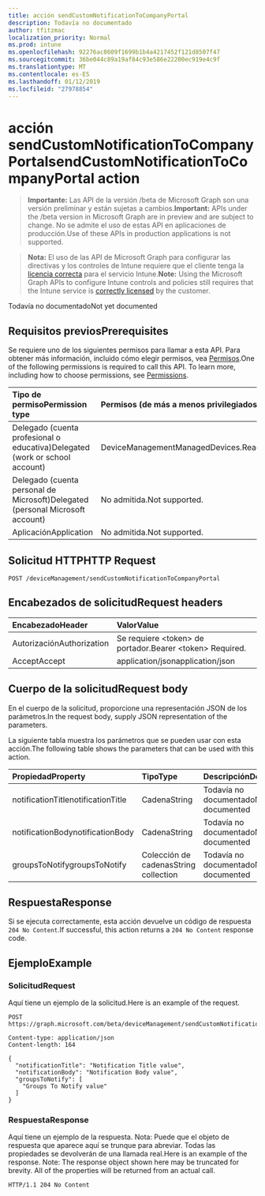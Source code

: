 ```yaml
---
title: acción sendCustomNotificationToCompanyPortal
description: Todavía no documentado
author: tfitzmac
localization_priority: Normal
ms.prod: intune
ms.openlocfilehash: 92276ac8609f1699b1b4a4217452f121d8507f47
ms.sourcegitcommit: 36be044c89a19af84c93e586e22200ec919e4c9f
ms.translationtype: MT
ms.contentlocale: es-ES
ms.lasthandoff: 01/12/2019
ms.locfileid: "27978854"
---
```

# <a name="sendcustomnotificationtocompanyportal-action"></a><span data-ttu-id="6f446-103">acción sendCustomNotificationToCompanyPortal</span><span class="sxs-lookup"><span data-stu-id="6f446-103">sendCustomNotificationToCompanyPortal action</span></span>

> <span data-ttu-id="6f446-104">**Importante:** Las API de la versión /beta de Microsoft Graph son una versión preliminar y están sujetas a cambios.</span><span class="sxs-lookup"><span data-stu-id="6f446-104">**Important:** APIs under the /beta version in Microsoft Graph are in preview and are subject to change.</span></span> <span data-ttu-id="6f446-105">No se admite el uso de estas API en aplicaciones de producción.</span><span class="sxs-lookup"><span data-stu-id="6f446-105">Use of these APIs in production applications is not supported.</span></span>

> <span data-ttu-id="6f446-106">**Nota:** El uso de las API de Microsoft Graph para configurar las directivas y los controles de Intune requiere que el cliente tenga la [licencia correcta](https://go.microsoft.com/fwlink/?linkid=839381) para el servicio Intune.</span><span class="sxs-lookup"><span data-stu-id="6f446-106">**Note:** Using the Microsoft Graph APIs to configure Intune controls and policies still requires that the Intune service is [correctly licensed](https://go.microsoft.com/fwlink/?linkid=839381) by the customer.</span></span>

<span data-ttu-id="6f446-107">Todavía no documentado</span><span class="sxs-lookup"><span data-stu-id="6f446-107">Not yet documented</span></span>
## <a name="prerequisites"></a><span data-ttu-id="6f446-108">Requisitos previos</span><span class="sxs-lookup"><span data-stu-id="6f446-108">Prerequisites</span></span>
<span data-ttu-id="6f446-p102">Se requiere uno de los siguientes permisos para llamar a esta API. Para obtener más información, incluido cómo elegir permisos, vea [Permisos](/graph/permissions-reference).</span><span class="sxs-lookup"><span data-stu-id="6f446-p102">One of the following permissions is required to call this API. To learn more, including how to choose permissions, see [Permissions](/graph/permissions-reference).</span></span>

|<span data-ttu-id="6f446-111">Tipo de permiso</span><span class="sxs-lookup"><span data-stu-id="6f446-111">Permission type</span></span>|<span data-ttu-id="6f446-112">Permisos (de más a menos privilegiados)</span><span class="sxs-lookup"><span data-stu-id="6f446-112">Permissions (from most to least privileged)</span></span>|
|:---|:---|
|<span data-ttu-id="6f446-113">Delegado (cuenta profesional o educativa)</span><span class="sxs-lookup"><span data-stu-id="6f446-113">Delegated (work or school account)</span></span>|<span data-ttu-id="6f446-114">DeviceManagementManagedDevices.ReadWrite.All</span><span class="sxs-lookup"><span data-stu-id="6f446-114">DeviceManagementManagedDevices.ReadWrite.All</span></span>|
|<span data-ttu-id="6f446-115">Delegado (cuenta personal de Microsoft)</span><span class="sxs-lookup"><span data-stu-id="6f446-115">Delegated (personal Microsoft account)</span></span>|<span data-ttu-id="6f446-116">No admitida.</span><span class="sxs-lookup"><span data-stu-id="6f446-116">Not supported.</span></span>|
|<span data-ttu-id="6f446-117">Aplicación</span><span class="sxs-lookup"><span data-stu-id="6f446-117">Application</span></span>|<span data-ttu-id="6f446-118">No admitida.</span><span class="sxs-lookup"><span data-stu-id="6f446-118">Not supported.</span></span>|

## <a name="http-request"></a><span data-ttu-id="6f446-119">Solicitud HTTP</span><span class="sxs-lookup"><span data-stu-id="6f446-119">HTTP Request</span></span>
<!-- {
  "blockType": "ignored"
}
-->
``` http
POST /deviceManagement/sendCustomNotificationToCompanyPortal
```

## <a name="request-headers"></a><span data-ttu-id="6f446-120">Encabezados de solicitud</span><span class="sxs-lookup"><span data-stu-id="6f446-120">Request headers</span></span>
|<span data-ttu-id="6f446-121">Encabezado</span><span class="sxs-lookup"><span data-stu-id="6f446-121">Header</span></span>|<span data-ttu-id="6f446-122">Valor</span><span class="sxs-lookup"><span data-stu-id="6f446-122">Value</span></span>|
|:---|:---|
|<span data-ttu-id="6f446-123">Autorización</span><span class="sxs-lookup"><span data-stu-id="6f446-123">Authorization</span></span>|<span data-ttu-id="6f446-124">Se requiere &lt;token&gt; de portador.</span><span class="sxs-lookup"><span data-stu-id="6f446-124">Bearer &lt;token&gt; Required.</span></span>|
|<span data-ttu-id="6f446-125">Accept</span><span class="sxs-lookup"><span data-stu-id="6f446-125">Accept</span></span>|<span data-ttu-id="6f446-126">application/json</span><span class="sxs-lookup"><span data-stu-id="6f446-126">application/json</span></span>|

## <a name="request-body"></a><span data-ttu-id="6f446-127">Cuerpo de la solicitud</span><span class="sxs-lookup"><span data-stu-id="6f446-127">Request body</span></span>
<span data-ttu-id="6f446-128">En el cuerpo de la solicitud, proporcione una representación JSON de los parámetros.</span><span class="sxs-lookup"><span data-stu-id="6f446-128">In the request body, supply JSON representation of the parameters.</span></span>

<span data-ttu-id="6f446-129">La siguiente tabla muestra los parámetros que se pueden usar con esta acción.</span><span class="sxs-lookup"><span data-stu-id="6f446-129">The following table shows the parameters that can be used with this action.</span></span>

|<span data-ttu-id="6f446-130">Propiedad</span><span class="sxs-lookup"><span data-stu-id="6f446-130">Property</span></span>|<span data-ttu-id="6f446-131">Tipo</span><span class="sxs-lookup"><span data-stu-id="6f446-131">Type</span></span>|<span data-ttu-id="6f446-132">Descripción</span><span class="sxs-lookup"><span data-stu-id="6f446-132">Description</span></span>|
|:---|:---|:---|
|<span data-ttu-id="6f446-133">notificationTitle</span><span class="sxs-lookup"><span data-stu-id="6f446-133">notificationTitle</span></span>|<span data-ttu-id="6f446-134">Cadena</span><span class="sxs-lookup"><span data-stu-id="6f446-134">String</span></span>|<span data-ttu-id="6f446-135">Todavía no documentado</span><span class="sxs-lookup"><span data-stu-id="6f446-135">Not yet documented</span></span>|
|<span data-ttu-id="6f446-136">notificationBody</span><span class="sxs-lookup"><span data-stu-id="6f446-136">notificationBody</span></span>|<span data-ttu-id="6f446-137">Cadena</span><span class="sxs-lookup"><span data-stu-id="6f446-137">String</span></span>|<span data-ttu-id="6f446-138">Todavía no documentado</span><span class="sxs-lookup"><span data-stu-id="6f446-138">Not yet documented</span></span>|
|<span data-ttu-id="6f446-139">groupsToNotify</span><span class="sxs-lookup"><span data-stu-id="6f446-139">groupsToNotify</span></span>|<span data-ttu-id="6f446-140">Colección de cadenas</span><span class="sxs-lookup"><span data-stu-id="6f446-140">String collection</span></span>|<span data-ttu-id="6f446-141">Todavía no documentado</span><span class="sxs-lookup"><span data-stu-id="6f446-141">Not yet documented</span></span>|



## <a name="response"></a><span data-ttu-id="6f446-142">Respuesta</span><span class="sxs-lookup"><span data-stu-id="6f446-142">Response</span></span>
<span data-ttu-id="6f446-143">Si se ejecuta correctamente, esta acción devuelve un código de respuesta `204 No Content`.</span><span class="sxs-lookup"><span data-stu-id="6f446-143">If successful, this action returns a `204 No Content` response code.</span></span>

## <a name="example"></a><span data-ttu-id="6f446-144">Ejemplo</span><span class="sxs-lookup"><span data-stu-id="6f446-144">Example</span></span>
### <a name="request"></a><span data-ttu-id="6f446-145">Solicitud</span><span class="sxs-lookup"><span data-stu-id="6f446-145">Request</span></span>
<span data-ttu-id="6f446-146">Aquí tiene un ejemplo de la solicitud.</span><span class="sxs-lookup"><span data-stu-id="6f446-146">Here is an example of the request.</span></span>
``` http
POST https://graph.microsoft.com/beta/deviceManagement/sendCustomNotificationToCompanyPortal

Content-type: application/json
Content-length: 164

{
  "notificationTitle": "Notification Title value",
  "notificationBody": "Notification Body value",
  "groupsToNotify": [
    "Groups To Notify value"
  ]
}
```

### <a name="response"></a><span data-ttu-id="6f446-147">Respuesta</span><span class="sxs-lookup"><span data-stu-id="6f446-147">Response</span></span>
<span data-ttu-id="6f446-p103">Aquí tiene un ejemplo de la respuesta. Nota: Puede que el objeto de respuesta que aparece aquí se trunque para abreviar. Todas las propiedades se devolverán de una llamada real.</span><span class="sxs-lookup"><span data-stu-id="6f446-p103">Here is an example of the response. Note: The response object shown here may be truncated for brevity. All of the properties will be returned from an actual call.</span></span>
``` http
HTTP/1.1 204 No Content
```





